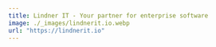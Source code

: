 ```yaml
---
title: Lindner IT - Your partner for enterprise software
image: ./_images/lindnerit.io.webp
url: "https://lindnerit.io"
---
```

